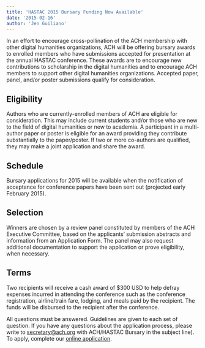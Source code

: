 ```yaml
---
title: 'HASTAC 2015 Bursary Funding Now Available'
date: '2015-02-16'
author: 'Jen Guiliano'
---
```

In an effort to encourage cross-pollination of the ACH membership with other digital humanities organizations, ACH will be offering bursary awards to enrolled members who have submissions accepted for presentation at the annual HASTAC conference. These awards are to encourage new contributions to scholarship in the digital humanities and to encourage ACH members to support other digital humanities organizations. Accepted paper, panel, and/or poster submissions qualify for consideration.

## Eligibility

Authors who are currently-enrolled members of ACH are eligible for consideration. This may include current students and/or those who are new to the field of digital humanities or new to academia. A participant in a multi-author paper or poster is eligible for an award providing they contribute substantially to the paper/poster. If two or more co-authors are qualified, they may make a joint application and share the award.

## Schedule

Bursary applications for 2015 will be available when the notification of acceptance for conference papers have been sent out (projected early February 2015).

## Selection

Winners are chosen by a review panel constituted by members of the ACH Executive Committee, based on the applicants’ submission abstracts and information from an Application Form. The panel may also request additional documentation to support the application or prove eligibility, when necessary.

## Terms

Two recipients will receive a cash award of $300 USD to help defray expenses incurred in attending the conference such as the conference registration, airline/train fare, lodging, and meals paid by the recipient. The funds will be disbursed to the recipient after the conference.

All questions must be answered. Guidelines are given to each set of question. If you have any questions about the application process, please write to [secretary@ach.org](mailto:secretary@ach.org) with ACH/HASTAC Bursary in the subject line). To apply, complete our [online application](https://docs.google.com/forms/d/1kQkMpBXGBt07UyUZQuPkpoXmWlZ69ELIhc15zjhgeCQ/viewform).